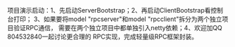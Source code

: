 项目演示启动：1、先启动ServerBootstrap；2、再启动ClientBootstrap看控制台打印；
3、如果要将model "rpcserver"和model "rpcclient"拆分为两个独立项目验证RPC通信，
需要在两个独立项目中都单独引入netty依赖；4、欢迎加QQ 804532840一起讨论更合理的
RPC实现，完成轻量级RPC框架封装。